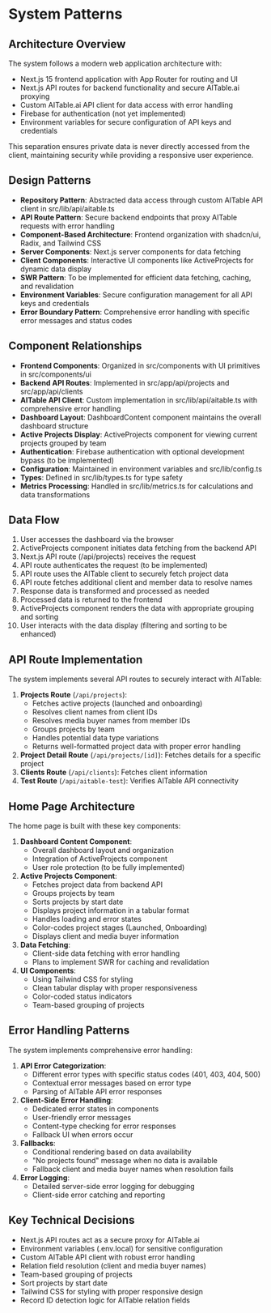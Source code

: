 # System Patterns

## Architecture Overview
The system follows a modern web application architecture with:
- Next.js 15 frontend application with App Router for routing and UI
- Next.js API routes for backend functionality and secure AITable.ai proxying
- Custom AITable.ai API client for data access with error handling
- Firebase for authentication (not yet implemented)
- Environment variables for secure configuration of API keys and credentials

This separation ensures private data is never directly accessed from the client, maintaining security while providing a responsive user experience.

## Design Patterns
- **Repository Pattern**: Abstracted data access through custom AITable API client in src/lib/api/aitable.ts
- **API Route Pattern**: Secure backend endpoints that proxy AITable requests with error handling
- **Component-Based Architecture**: Frontend organization with shadcn/ui, Radix, and Tailwind CSS
- **Server Components**: Next.js server components for data fetching
- **Client Components**: Interactive UI components like ActiveProjects for dynamic data display
- **SWR Pattern**: To be implemented for efficient data fetching, caching, and revalidation
- **Environment Variables**: Secure configuration management for all API keys and credentials
- **Error Boundary Pattern**: Comprehensive error handling with specific error messages and status codes

## Component Relationships
- **Frontend Components**: Organized in src/components with UI primitives in src/components/ui
- **Backend API Routes**: Implemented in src/app/api/projects and src/app/api/clients
- **AITable API Client**: Custom implementation in src/lib/api/aitable.ts with comprehensive error handling
- **Dashboard Layout**: DashboardContent component maintains the overall dashboard structure
- **Active Projects Display**: ActiveProjects component for viewing current projects grouped by team
- **Authentication**: Firebase authentication with optional development bypass (to be implemented)
- **Configuration**: Maintained in environment variables and src/lib/config.ts
- **Types**: Defined in src/lib/types.ts for type safety
- **Metrics Processing**: Handled in src/lib/metrics.ts for calculations and data transformations

## Data Flow
1. User accesses the dashboard via the browser
2. ActiveProjects component initiates data fetching from the backend API
3. Next.js API route (/api/projects) receives the request
4. API route authenticates the request (to be implemented)
5. API route uses the AITable client to securely fetch project data
6. API route fetches additional client and member data to resolve names
7. Response data is transformed and processed as needed
8. Processed data is returned to the frontend
9. ActiveProjects component renders the data with appropriate grouping and sorting
10. User interacts with the data display (filtering and sorting to be enhanced)

## API Route Implementation
The system implements several API routes to securely interact with AITable:
1. **Projects Route** (`/api/projects`): 
   - Fetches active projects (launched and onboarding)
   - Resolves client names from client IDs
   - Resolves media buyer names from member IDs
   - Groups projects by team
   - Handles potential data type variations
   - Returns well-formatted project data with proper error handling
2. **Project Detail Route** (`/api/projects/[id]`): Fetches details for a specific project
3. **Clients Route** (`/api/clients`): Fetches client information
4. **Test Route** (`/api/aitable-test`): Verifies AITable API connectivity

## Home Page Architecture
The home page is built with these key components:
1. **Dashboard Content Component**: 
   - Overall dashboard layout and organization
   - Integration of ActiveProjects component
   - User role protection (to be fully implemented)
2. **Active Projects Component**: 
   - Fetches project data from backend API
   - Groups projects by team
   - Sorts projects by start date
   - Displays project information in a tabular format
   - Handles loading and error states
   - Color-codes project stages (Launched, Onboarding)
   - Displays client and media buyer information
3. **Data Fetching**: 
   - Client-side data fetching with error handling
   - Plans to implement SWR for caching and revalidation
4. **UI Components**: 
   - Using Tailwind CSS for styling
   - Clean tabular display with proper responsiveness
   - Color-coded status indicators
   - Team-based grouping of projects

## Error Handling Patterns
The system implements comprehensive error handling:
1. **API Error Categorization**: 
   - Different error types with specific status codes (401, 403, 404, 500)
   - Contextual error messages based on error type
   - Parsing of AITable API error responses
2. **Client-Side Error Handling**: 
   - Dedicated error states in components
   - User-friendly error messages
   - Content-type checking for error responses
   - Fallback UI when errors occur
3. **Fallbacks**: 
   - Conditional rendering based on data availability
   - "No projects found" message when no data is available
   - Fallback client and media buyer names when resolution fails
4. **Error Logging**: 
   - Detailed server-side error logging for debugging
   - Client-side error catching and reporting

## Key Technical Decisions
- Next.js API routes act as a secure proxy for AITable.ai
- Environment variables (.env.local) for sensitive configuration
- Custom AITable API client with robust error handling
- Relation field resolution (client and media buyer names)
- Team-based grouping of projects
- Sort projects by start date
- Tailwind CSS for styling with proper responsive design
- Record ID detection logic for AITable relation fields 